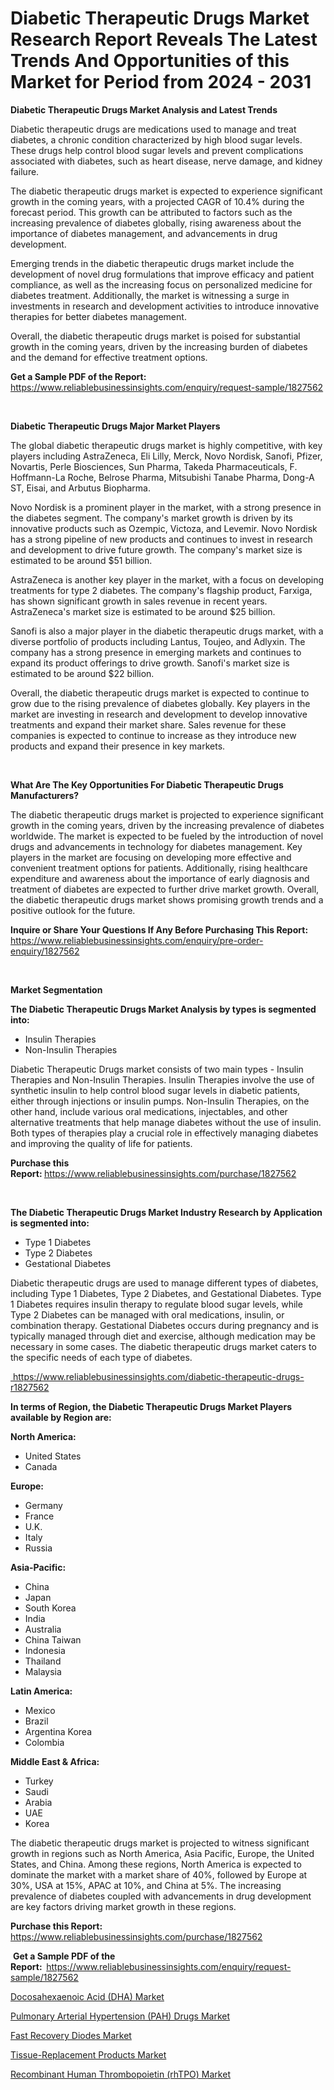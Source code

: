 <p><h1>Diabetic Therapeutic Drugs Market Research Report Reveals The Latest Trends And Opportunities of this Market for Period from 2024 - 2031</h1></p><p><strong>Diabetic Therapeutic Drugs Market Analysis and Latest Trends</strong></p>
<p><p>Diabetic therapeutic drugs are medications used to manage and treat diabetes, a chronic condition characterized by high blood sugar levels. These drugs help control blood sugar levels and prevent complications associated with diabetes, such as heart disease, nerve damage, and kidney failure.</p><p>The diabetic therapeutic drugs market is expected to experience significant growth in the coming years, with a projected CAGR of 10.4% during the forecast period. This growth can be attributed to factors such as the increasing prevalence of diabetes globally, rising awareness about the importance of diabetes management, and advancements in drug development.</p><p>Emerging trends in the diabetic therapeutic drugs market include the development of novel drug formulations that improve efficacy and patient compliance, as well as the increasing focus on personalized medicine for diabetes treatment. Additionally, the market is witnessing a surge in investments in research and development activities to introduce innovative therapies for better diabetes management.</p><p>Overall, the diabetic therapeutic drugs market is poised for substantial growth in the coming years, driven by the increasing burden of diabetes and the demand for effective treatment options.</p></p>
<p><strong>Get a Sample PDF of the Report:&nbsp;</strong> <a href="https://www.reliablebusinessinsights.com/enquiry/request-sample/1827562">https://www.reliablebusinessinsights.com/enquiry/request-sample/1827562</a></p>
<p>&nbsp;</p>
<p><strong>Diabetic Therapeutic Drugs Major Market Players</strong></p>
<p><p>The global diabetic therapeutic drugs market is highly competitive, with key players including AstraZeneca, Eli Lilly, Merck, Novo Nordisk, Sanofi, Pfizer, Novartis, Perle Biosciences, Sun Pharma, Takeda Pharmaceuticals, F. Hoffmann-La Roche, Belrose Pharma, Mitsubishi Tanabe Pharma, Dong-A ST, Eisai, and Arbutus Biopharma.</p><p>Novo Nordisk is a prominent player in the market, with a strong presence in the diabetes segment. The company's market growth is driven by its innovative products such as Ozempic, Victoza, and Levemir. Novo Nordisk has a strong pipeline of new products and continues to invest in research and development to drive future growth. The company's market size is estimated to be around $51 billion.</p><p>AstraZeneca is another key player in the market, with a focus on developing treatments for type 2 diabetes. The company's flagship product, Farxiga, has shown significant growth in sales revenue in recent years. AstraZeneca's market size is estimated to be around $25 billion.</p><p>Sanofi is also a major player in the diabetic therapeutic drugs market, with a diverse portfolio of products including Lantus, Toujeo, and Adlyxin. The company has a strong presence in emerging markets and continues to expand its product offerings to drive growth. Sanofi's market size is estimated to be around $22 billion.</p><p>Overall, the diabetic therapeutic drugs market is expected to continue to grow due to the rising prevalence of diabetes globally. Key players in the market are investing in research and development to develop innovative treatments and expand their market share. Sales revenue for these companies is expected to continue to increase as they introduce new products and expand their presence in key markets.</p></p>
<p>&nbsp;</p>
<p><strong>What Are The Key Opportunities For Diabetic Therapeutic Drugs Manufacturers?</strong></p>
<p><p>The diabetic therapeutic drugs market is projected to experience significant growth in the coming years, driven by the increasing prevalence of diabetes worldwide. The market is expected to be fueled by the introduction of novel drugs and advancements in technology for diabetes management. Key players in the market are focusing on developing more effective and convenient treatment options for patients. Additionally, rising healthcare expenditure and awareness about the importance of early diagnosis and treatment of diabetes are expected to further drive market growth. Overall, the diabetic therapeutic drugs market shows promising growth trends and a positive outlook for the future.</p></p>
<p><strong>Inquire or Share Your Questions If Any Before Purchasing This Report:</strong> <a href="https://www.reliablebusinessinsights.com/enquiry/pre-order-enquiry/1827562">https://www.reliablebusinessinsights.com/enquiry/pre-order-enquiry/1827562</a></p>
<p>&nbsp;</p>
<p><strong>Market Segmentation</strong></p>
<p><strong>The Diabetic Therapeutic Drugs Market Analysis by types is segmented into:</strong></p>
<p><ul><li>Insulin Therapies</li><li>Non-Insulin Therapies</li></ul></p>
<p><p>Diabetic Therapeutic Drugs market consists of two main types - Insulin Therapies and Non-Insulin Therapies. Insulin Therapies involve the use of synthetic insulin to help control blood sugar levels in diabetic patients, either through injections or insulin pumps. Non-Insulin Therapies, on the other hand, include various oral medications, injectables, and other alternative treatments that help manage diabetes without the use of insulin. Both types of therapies play a crucial role in effectively managing diabetes and improving the quality of life for patients.</p></p>
<p><strong>Purchase this Report:&nbsp;</strong><a href="https://www.reliablebusinessinsights.com/purchase/1827562">https://www.reliablebusinessinsights.com/purchase/1827562</a></p>
<p>&nbsp;</p>
<p><strong>The Diabetic Therapeutic Drugs Market Industry Research by Application is segmented into:</strong></p>
<p><ul><li>Type 1 Diabetes</li><li>Type 2 Diabetes</li><li>Gestational Diabetes</li></ul></p>
<p><p>Diabetic therapeutic drugs are used to manage different types of diabetes, including Type 1 Diabetes, Type 2 Diabetes, and Gestational Diabetes. Type 1 Diabetes requires insulin therapy to regulate blood sugar levels, while Type 2 Diabetes can be managed with oral medications, insulin, or combination therapy. Gestational Diabetes occurs during pregnancy and is typically managed through diet and exercise, although medication may be necessary in some cases. The diabetic therapeutic drugs market caters to the specific needs of each type of diabetes.</p></p>
<p><a href="https://www.reliablebusinessinsights.com/diabetic-therapeutic-drugs-r1827562">&nbsp;https://www.reliablebusinessinsights.com/diabetic-therapeutic-drugs-r1827562</a></p>
<p><strong>In terms of Region, the Diabetic Therapeutic Drugs Market Players available by Region are:</strong></p>
<p>
    <p> <strong> North America: </strong>
        <ul>
            <li>United States</li>
            <li>Canada</li>
        </ul>
        </p> 
    <p> <strong> Europe: </strong>
        <ul>
            <li>Germany</li>
            <li>France</li>
            <li>U.K.</li>
            <li>Italy</li>
            <li>Russia</li>
        </ul>
        </p> 
    <p> <strong> Asia-Pacific: </strong>
        <ul>
            <li>China</li>
            <li>Japan</li>
            <li>South Korea</li>
            <li>India</li>
            <li>Australia</li>
            <li>China Taiwan</li>
            <li>Indonesia</li>
            <li>Thailand</li>
            <li>Malaysia</li>
        </ul>
        </p> 
    <p> <strong> Latin America: </strong>
        <ul>
            <li>Mexico</li>
            <li>Brazil</li>
            <li>Argentina Korea</li>
            <li>Colombia</li>
        </ul>
        </p> 
    <p> <strong> Middle East & Africa: </strong>
        <ul>
            <li>Turkey</li>
            <li>Saudi</li>
            <li>Arabia</li>
            <li>UAE</li>
            <li>Korea</li>
        </ul>
    </p>
    </p>
<p><p>The diabetic therapeutic drugs market is projected to witness significant growth in regions such as North America, Asia Pacific, Europe, the United States, and China. Among these regions, North America is expected to dominate the market with a market share of 40%, followed by Europe at 30%, USA at 15%, APAC at 10%, and China at 5%. The increasing prevalence of diabetes coupled with advancements in drug development are key factors driving market growth in these regions.</p></p>
<p><strong>Purchase this Report: </strong><a href="https://www.reliablebusinessinsights.com/purchase/1827562">https://www.reliablebusinessinsights.com/purchase/1827562</a></p>
<p>&nbsp;<strong>Get a Sample PDF of the Report:&nbsp;&nbsp;</strong><a href="https://www.reliablebusinessinsights.com/enquiry/request-sample/1827562">https://www.reliablebusinessinsights.com/enquiry/request-sample/1827562</a></p>
<p><strong></strong></p>
<p><p><a href="https://github.com/drzsklfn31/Market-Research-Report-List-1/blob/main/docosahexaenoic-acid-dha-market.md">Docosahexaenoic Acid (DHA) Market</a></p><p><a href="https://github.com/Krish2023na/Market-Research-Report-List-6/blob/main/pulmonary-arterial-hypertension-pah-drugs-market.md">Pulmonary Arterial Hypertension (PAH) Drugs Market</a></p><p><a href="https://www.linkedin.com/pulse/fast-recovery-diodes-market-segmentation-geographical-regions-kkpne?trackingId=w6C4ZVnlR36IHqA2k2xvFw%3D%3D">Fast Recovery Diodes Market</a></p><p><a href="https://github.com/lairestrong/Market-Research-Report-List-1/blob/main/tissue-replacement-products-market.md">Tissue-Replacement Products Market</a></p><p><a href="https://github.com/bmorecock/Market-Research-Report-List-4/blob/main/recombinant-human-thrombopoietin-rhtpo-market.md">Recombinant Human Thrombopoietin (rhTPO) Market</a></p></p>